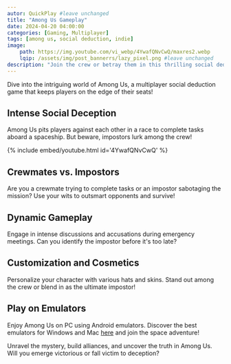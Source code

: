 ```yaml
---
autor: QuickPlay #leave unchanged
title: "Among Us Gameplay"
date: 2024-04-20 04:00:00
categories: [Gaming, Multiplayer]
tags: [among us, social deduction, indie]
image: 
    path: https://img.youtube.com/vi_webp/4YwafQNvCwQ/maxres2.webp 
    lqip: /assets/img/post_bannerrs/lazy_pixel.png #leave unchanged
description: "Join the crew or betray them in this thrilling social deduction game!"
---
```


Dive into the intriguing world of Among Us, a multiplayer social deduction game that keeps players on the edge of their seats!

## Intense Social Deception
Among Us pits players against each other in a race to complete tasks aboard a spaceship. But beware, impostors lurk among the crew!

{% include embed/youtube.html id='4YwafQNvCwQ' %}

## Crewmates vs. Impostors
Are you a crewmate trying to complete tasks or an impostor sabotaging the mission? Use your wits to outsmart opponents and survive!

## Dynamic Gameplay
Engage in intense discussions and accusations during emergency meetings. Can you identify the impostor before it's too late?

## Customization and Cosmetics
Personalize your character with various hats and skins. Stand out among the crew or blend in as the ultimate impostor!

## Play on Emulators
Enjoy Among Us on PC using Android emulators. Discover the best emulators for Windows and Mac [here](https://quickplaymobile.github.io/posts/Top-10-Best-Android-Emulators-for-Windows-and-Mac/) and join the space adventure!

Unravel the mystery, build alliances, and uncover the truth in Among Us. Will you emerge victorious or fall victim to deception?
